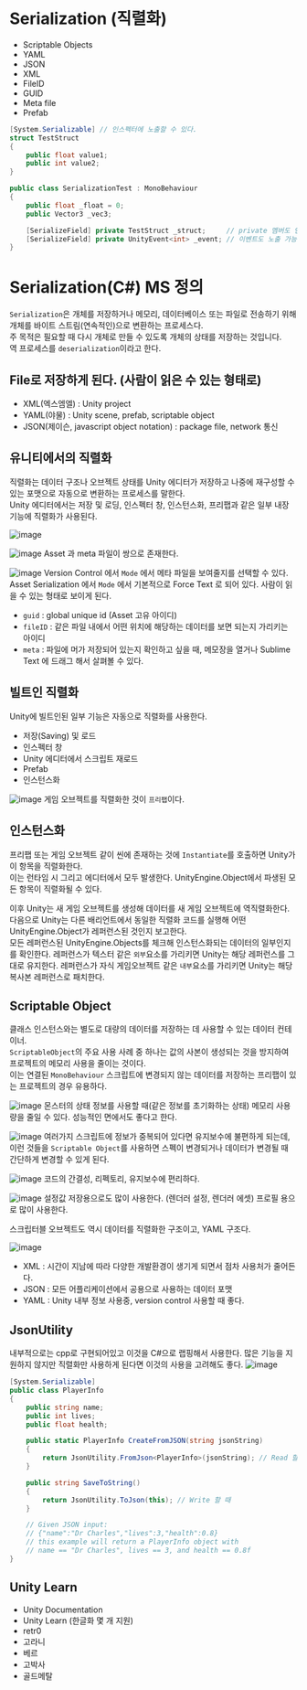 # Serialization (직렬화)
- Scriptable Objects
- YAML
- JSON
- XML
- FileID
- GUID
- Meta file
- Prefab

```C#
[System.Serializable] // 인스펙터에 노출할 수 있다.
struct TestStruct
{
    public float value1;
    public int value2;
}

public class SerializationTest : MonoBehaviour
{
    public float _float = 0;
    public Vector3 _vec3;

    [SerializeField] private TestStruct _struct;     // private 멤버도 인스펙터뷰에 노출할 수 있다.
    [SerializeField] private UnityEvent<int> _event; // 이벤트도 노출 가능
}
```

# Serialization(C#) MS 정의
`Serialization`은 개체를 저장하거나 메모리, 데이터베이스 또는 파일로 전송하기 위해 개체를 바이트 스트림(연속적인)으로 변환하는 프로세스다. <br>
주 목적은 필요할 때 다시 개체로 만들 수 있도록 개체의 상태를 저장하는 것입니다. <br>
역 프로세스를 `deserialization`이라고 한다.

## File로 저장하게 된다. (사람이 읽은 수 있는 형태로)
- XML(엑스엠엘) : Unity project
- YAML(야물) : Unity scene, prefab, scriptable object 
- JSON(제이슨, javascript object notation) : package file, network 통신

## 유니티에서의 직렬화
직렬화는 데이터 구조나 오브젝트 상태를 Unity 에디터가 저장하고 나중에 재구성할 수 있는 포맷으로 자동으로 변환하는 프로세스를 말한다. <br>
Unity 에디터에서는 저장 및 로딩, 인스펙터 창, 인스턴스화, 프리팹과 같은 일부 내장 기능에 직렬화가 사용된다. <br>

![image](https://user-images.githubusercontent.com/31722512/164980634-0b9a6254-faa9-4a9a-9d69-668db9a109ac.png)

![image](https://user-images.githubusercontent.com/31722512/164980711-953ea474-dcf6-46d5-939f-240045685d6b.png)
Asset 과 meta 파일이 쌍으로 존재한다.

![image](https://user-images.githubusercontent.com/31722512/164980762-2ae6161a-2244-4f5f-99b7-9786bdda668d.png)
Version Control 에서 `Mode` 에서 메타 파일을 보여줄지를 선택할 수 있다. <br>
Asset Serialization 에서 `Mode` 에서 기본적으로 Force Text 로 되어 있다. 사람이 읽을 수 있는 형태로 보이게 된다. <br>

- `guid` : global unique id (Asset 고유 아이디)
- `fileID` : 같은 파일 내에서 어떤 위치에 해당하는 데이터를 보면 되는지 가리키는 아이디
- `meta` : 파일에 머가 저장되어 있는지 확인하고 싶을 때, 메모장을 열거나 Sublime Text 에 드래그 해서 살펴볼 수 있다.

## 빌트인 직렬화
Unity에 빌트인된 일부 기능은 자동으로 직렬화를 사용한다.
- 저장(Saving) 및 로드
- 인스펙터 창
- Unity 에디터에서 스크립트 재로드
- Prefab
- 인스턴스화

![image](https://user-images.githubusercontent.com/31722512/164981270-335b73cc-c9a6-484c-9277-af5016d2f84e.png)
게임 오브젝트를 직렬화한 것이 `프리팹`이다.

## 인스턴스화
프리팹 또는 게임 오브젝트 같이 씬에 존재하는 것에 `Instantiate`를 호출하면 Unity가 이 항목을 직렬화한다. <br>
이는 런타임 시 그리고 에디터에서 모두 발생한다. UnityEngine.Object에서 파생된 모든 항목이 직렬화될 수 있다.

이후 Unity는 새 게임 오브젝트를 생성해 데이터를 새 게임 오브젝트에 역직렬화한다. <br>
다음으로 Unity는 다른 배리언트에서 동일한 직렬화 코드를 실행해 어떤 UnityEngine.Object가 레퍼런스된 것인지 보고한다. <br>
모든 레퍼런스된 UnityEngine.Objects를 체크해 인스턴스화되는 데이터의 일부인지를 확인한다. 레퍼런스가 텍스터 같은 `외부`요소를 가리키면 Unity는 해당 레퍼런스를 그대로 유지한다. 레퍼런스가 자식 게임오브젝트 같은 `내부`요소를 가리키면 Unity는 해당 복사본 레퍼런스로 패치한다.

## Scriptable Object
클래스 인스턴스와는 별도로 대량의 데이터를 저장하는 데 사용할 수 있는 데이터 컨테이너.<br>
`ScriptableObject`의 주요 사용 사례 중 하나는 값의 사본이 생성되는 것을 방지하여 프로젝트의 메모리 사용을 줄이는 것이다. <br>
이는 연결된 `MonoBehaviour` 스크립트에 변경되지 않는 데이터를 저장하는 프리팹이 있는 프로젝트의 경우 유용하다.

![image](https://user-images.githubusercontent.com/31722512/164981615-0bd8868c-4e6f-47fc-90b9-e0d6a25c5796.png)
몬스터의 상태 정보를 사용할 때(같은 정보를 초기화하는 상태) 메모리 사용량을 줄일 수 있다. 성능적인 면에서도 좋다고 한다.

![image](https://user-images.githubusercontent.com/31722512/164981688-4c8d24d8-3b84-415f-9502-aa26486cb00e.png)
여러가지 스크립트에 정보가 중복되어 있다면 유지보수에 불편하게 되는데, 이런 것들을 `Scriptable Object`를 사용하면 스펙이 변경되거나 데이터가 변경될 때 간단하게 변경할 수 있게 된다.

![image](https://user-images.githubusercontent.com/31722512/164981737-e4fe88f5-beb5-44a0-ab4c-b24a11bd077b.png)
코드의 간결성, 리펙토리, 유지보수에 편리하다.

![image](https://user-images.githubusercontent.com/31722512/164981771-7f17e838-2b0d-4390-b176-3d568dc5a9a5.png)
설정값 저장용으로도 많이 사용한다. (렌더러 설정, 렌더러 에셋) 프로필 용으로 많이 사용한다.

스크립터블 오브젝트도 역시 데이터를 직렬화한 구조이고, YAML 구조다.

![image](https://user-images.githubusercontent.com/31722512/164981858-cae2bced-8c55-4652-b891-f1e15e6f23d5.png)
- XML : 시간이 지남에 따라 다양한 개발환경이 생기게 되면서 점차 사용처가 줄어든다.
- JSON : 모든 어플리케이션에서 공용으로 사용하는 데이터 포맷
- YAML : Unity 내부 정보 사용중, version control 사용할 때 좋다.

## JsonUtility
내부적으로는 cpp로 구현되어있고 이것을 C#으로 랩핑해서 사용한다. 많은 기능을 지원하지 않지만 직렬화만 사용하게 된다면 이것의 사용을 고려해도 좋다.
![image](https://user-images.githubusercontent.com/31722512/164981909-6d333cf4-2141-43ae-9dfe-a8c61a1e0105.png)
```C#
[System.Serializable]
public class PlayerInfo
{
    public string name;
    public int lives;
    public float health;

    public static PlayerInfo CreateFromJSON(string jsonString)
    {
        return JsonUtility.FromJson<PlayerInfo>(jsonString); // Read 할 때
    }

    public string SaveToString()
    {
        return JsonUtility.ToJson(this); // Write 할 때
    }

    // Given JSON input:
    // {"name":"Dr Charles","lives":3,"health":0.8}
    // this example will return a PlayerInfo object with
    // name == "Dr Charles", lives == 3, and health == 0.8f
}
```

## Unity Learn
- Unity Documentation
- Unity Learn (한글화 몇 개 지원)
- retr0
- 고라니
- 베르
- 고박사
- 골드메탈






